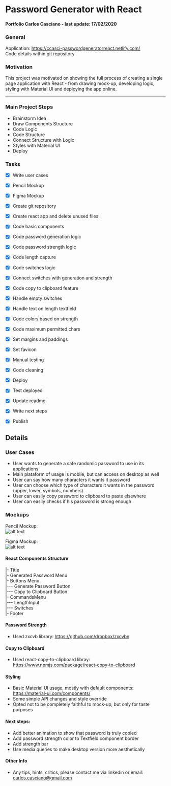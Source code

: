 # Password Generator with React
#### Portfolio Carlos Casciano - last update: 17/02/2020

### General
Application: https://ccasci-passwordgeneratorreact.netlify.com/  
Code details within git repository

### Motivation

This project was motivated on showing the full process of creating a single page application with React - from drawing mock-up, developing logic, styling with Material UI and deploying the app online.

------------------------------------------------------
### Main Project Steps

- Brainstorm Idea
- Draw Components Structure
- Code Logic
- Code Structure
- Connect Structure with Logic
- Styles with Material UI
- Deploy  

### Tasks

- [X] Write user cases  
- [X] Pencil Mockup  
- [X] Figma Mockup  
- [X] Create git repository
- [X] Create react app and delete unused files
- [X] Code basic components
- [X] Code password generation logic
- [X] Code password strength logic
- [X] Code length capture
- [X] Code switches logic
- [X] Connect switches with generation and strength
- [X] Code copy to clipboard feature
- [X] Handle empty switches
- [X] Handle text on length textfield
- [X] Code colors based on strength
- [X] Code maximum permitted chars
- [X] Set margins and paddings
- [X] Set favicon
- [X] Manual testing
- [X] Code cleaning
- [X] Deploy
- [X] Test deployed
- [X] Update readme
- [X] Write next steps
- [X] Publish


## Details

### User Cases

- User wants to generate a safe randomic password to use in its applications
- Main plataform of usage is mobile, but can access on desktop as well
- User can say how many characters it wants it password
- User can choose which type of characters it wants in the password (upper, lower, symbols, numbers)
- User can easily copy password to clipboard to paste elsewhere
- User can easily checks if his password is strong enough

### Mockups

Pencil Mockup:  
![alt text](https://i.imgur.com/XWqNURUm.jpg "Drawing Mockup")
  
Figma Mockup:  
![alt text](https://i.imgur.com/hnb5zlDm.png "Drawing Mockup")


#### React Components Structure
|- Title  
|- Generated Password Menu  
|- Buttons Menu  
|--- Generate Password Button  
|--- Copy to Clipboard Button  
|- CommandsMenu  
|--- LengthInput  
|--- Switches  
|- Footer  

#### Password Strength

- Used zxcvb library: https://github.com/dropbox/zxcvbn

#### Copy to Clipboard

- Used react-copy-to-clipboard libray: https://www.npmjs.com/package/react-copy-to-clipboard

#### Styling

- Basic Material UI usage, mostly with default components: https://material-ui.com/components/
- Some simple API changes and style override
- Opted not to be completely faithful to mock-up, but only for taste purposes


#### Next steps:

- Add better animation to show that password is truly copied
- Add password strength color to Textfield component border
- Add strength bar
- Use media queries to make desktop version more aesthetically

#### Other Info

- Any tips, hints, critics, please contact me via linkedin or email: carlos.casciano@gmail.com

